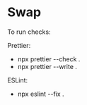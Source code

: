 # Swap

To run checks:

Prettier: 
* npx prettier --check .
* npx prettier --write .

ESLint:
* npx eslint --fix .
